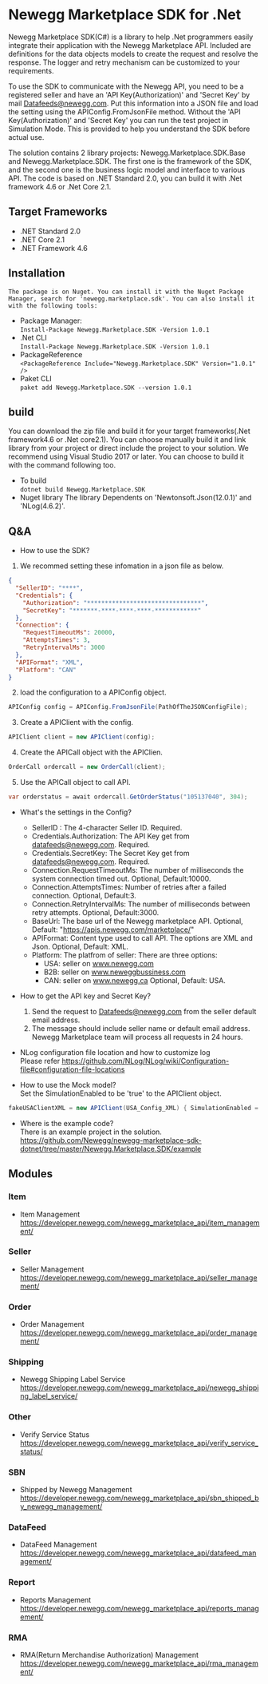 # Newegg Marketplace SDK for .Net

Newegg Marketplace SDK(C#) is a library to help .Net programmers easily integrate their application with the Newegg Marketplace API.  Included are definitions for the data objects models to create the request and resolve the response. The logger and retry mechanism can be customized to your requirements.

To use the SDK to communicate with the Newegg API, you need to be a registered seller and have an 'API Key(Authorization)' and 'Secret Key' by mail Datafeeds@newegg.com. Put this information into a JSON file and load the setting using the APIConfig.FromJsonFile method. Without the 'API Key(Authorization)' and 'Secret Key' you can run the test project in Simulation Mode. This is provided to help you understand the SDK before actual use.

The solution contains 2 library projects: Newegg.Marketplace.SDK.Base and Newegg.Marketplace.SDK. The first one is the framework of the SDK, and the second one is the business logic model and interface to various API. The code is based on .NET Standard 2.0, you can build it with .Net framework 4.6 or .Net Core 2.1.


## Target Frameworks  
* .NET Standard 2.0 
* .NET Core 2.1 
* .NET Framework 4.6  

## Installation  
    The package is on Nuget. You can install it with the Nuget Package Manager, search for 'newegg.marketplace.sdk'. You can also install it with the following tools:    
- Package Manager:  
    `Install-Package Newegg.Marketplace.SDK -Version 1.0.1`    
- .Net CLI       
    `Install-Package Newegg.Marketplace.SDK -Version 1.0.1`    
- PackageReference  
    `<PackageReference Include="Newegg.Marketplace.SDK" Version="1.0.1" />`    
- Paket CLI  
    `paket add Newegg.Marketplace.SDK --version 1.0.1`


## build

You can download the zip file and build it for your target frameworks(.Net framework4.6 or .Net core2.1).
You can choose manually build it and link library from your project or direct include the project to your solution.
We recommend using Visual Studio 2017 or later. You can choose to build it with the command following too.
- To build  
    `dotnet build Newegg.Marketplace.SDK`    
- Nuget library
    The library Dependents on 'Newtonsoft.Json(12.0.1)' and 'NLog(4.6.2)'.
    

## Q&A
- How to use the SDK?
1. We recommed setting these infomation in a json file as below. 
```json
{    
  "SellerID": "****",
  "Credentials": {
    "Authorization": "********************************",
    "SecretKey": "*******-****-****-****-************"
  },
  "Connection": {
    "RequestTimeoutMs": 20000,
    "AttemptsTimes": 3,
    "RetryIntervalMs": 3000
  },
  "APIFormat": "XML",
  "Platform": "CAN"
}
```

2. load the configuration to a APIConfig object.
```csharp
APIConfig config = APIConfig.FromJsonFile(PathOfTheJSONConfigFile);
```
3. Create a APIClient with the config.
```csharp
APIClient client = new APIClient(config);
```
4. Create the APICall object with the APIClien.
```csharp
OrderCall ordercall = new OrderCall(client);
```
5. Use the APICall object to call API.
```csharp
var orderstatus = await ordercall.GetOrderStatus("105137040", 304);
```    

- What's the settings in the Config?
    * SellerID :  The 4-character Seller ID. Required.
    * Credentials.Authorization: The API Key get from datafeeds@newegg.com. Required.
    * Credentials.SecretKey: The Secret Key get from datafeeds@newegg.com. Required.
    * Connection.RequestTimeoutMs: The number of milliseconds the system connection timed out. Optional, Default:10000.
    * Connection.AttemptsTimes: Number of retries after a failed connection. Optional, Default:3.
    * Connection.RetryIntervalMs: The number of milliseconds between retry attempts. Optional, Default:3000.
    * BaseUrl: The base url of the Newegg marketplace API. Optional, Default: "https://apis.newegg.com/marketplace/"
    * APIFormat: Content type used to call API.  The options are XML and Json. Optional, Default: XML.
    * Platform: The platfrom of seller: There are three options: 
        * USA: seller on www.newegg.com
        * B2B: seller on www.neweggbussiness.com
        * CAN: seller on www.newegg.ca
     Optional, Default: USA.
    
    

- How to get the API key and Secret Key?
    1. Send the request to Datafeeds@newegg.com from the seller default email address.
    2. The message should include seller name or default email address.
    Newegg Marketplace team will process all requests in 24 hours.  

- NLog configuration file location and how to customize log  
    Please refer https://github.com/NLog/NLog/wiki/Configuration-file#configuration-file-locations

- How to use the Mock model?  
    Set the SimulationEnabled to be 'true' to the APIClient object.
```csharp
fakeUSAClientXML = new APIClient(USA_Config_XML) { SimulationEnabled = true };
```

- Where is the example code?   
    There is an example project in the solution.  
    https://github.com/Newegg/newegg-marketplace-sdk-dotnet/tree/master/Newegg.Marketplace.SDK/example  

## Modules

### Item
- Item Management  
    https://developer.newegg.com/newegg_marketplace_api/item_management/

### Seller
- Seller Management  
    https://developer.newegg.com/newegg_marketplace_api/seller_management/

### Order
- Order Management  
    https://developer.newegg.com/newegg_marketplace_api/order_management/
    
### Shipping
- Newegg Shipping Label Service  
    https://developer.newegg.com/newegg_marketplace_api/newegg_shipping_label_service/

### Other
- Verify Service Status  
    https://developer.newegg.com/newegg_marketplace_api/verify_service_status/

### SBN
- Shipped by Newegg Management  
    https://developer.newegg.com/newegg_marketplace_api/sbn_shipped_by_newegg_management/
    
### DataFeed
- DataFeed Management  
    https://developer.newegg.com/newegg_marketplace_api/datafeed_management/

### Report
- Reports Management  
    https://developer.newegg.com/newegg_marketplace_api/reports_management/

### RMA
- RMA(Return Merchandise Authorization) Management  
    https://developer.newegg.com/newegg_marketplace_api/rma_management/
